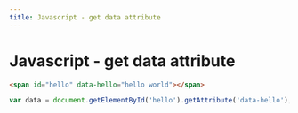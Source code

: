 ```yaml
---
title: Javascript - get data attribute
---
```


<h1 class="header">Javascript - get data attribute</h1>

```html
<span id="hello" data-hello="hello world"></span>
```
```javascript
var data = document.getElementById('hello').getAttribute('data-hello');
```